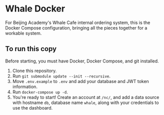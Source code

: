 # Whale Docker
For Beijing Academy's Whale Cafe internal ordering system, this is the Docker Compose configuration, bringing all the pieces together for a workable system.

## To run this copy

Before starting, you must have Docker, Docker Compose, and git installed.

1. Clone this repository.
2. Run `git submodule update --init --recursive`.
3. Move `.env.example` to `.env` and add your database and JWT token information.
4. Run `docker-compose up -d`.
5. You're ready to start! Create an account at `/nc/`, and add a data source with hostname `db`, database name `whale`, along with your credentials to use the dashboard.

